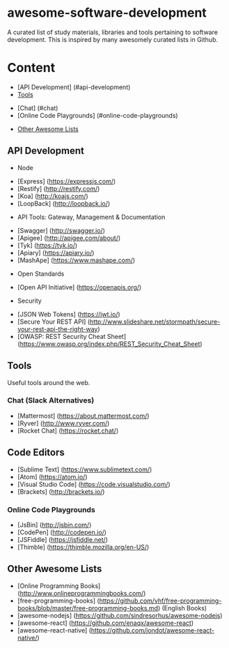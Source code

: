 # awesome-software-development

A curated list of study materials, libraries and tools pertaining to software development. This is inspired by many awesomely curated lists in Github.

# Content
- [API Development] (#api-development)
- [Tools](#tools)
 * [Chat] (#chat)
 * [Online Code Playgrounds] (#online-code-playgrounds)
- [Other Awesome Lists](#other-awesome-lists)

## API Development
- Node
 * [Express] (https://expressjs.com/)
 * [Restify] (http://restify.com/)
 * [Koa] (http://koajs.com/)
 * [LoopBack] (http://loopback.io/)
- API Tools: Gateway, Management & Documentation
 * [Swagger] (http://swagger.io/)
 * [Apigee] (http://apigee.com/about/)
 * [Tyk] (https://tyk.io/)
 * [Apiary] (https://apiary.io/)
 * [MashApe] (https://www.mashape.com/)
- Open Standards
 * [Open API Initiative] (https://openapis.org/) 
- Security
 * [JSON Web Tokens] (https://jwt.io/)
 * [Secure Your REST API] (http://www.slideshare.net/stormpath/secure-your-rest-api-the-right-way)
 * [OWASP: REST Security Cheat Sheet] (https://www.owasp.org/index.php/REST_Security_Cheat_Sheet)

## Tools
Useful tools around the web.

### Chat (Slack Alternatives)
- [Mattermost] (https://about.mattermost.com/)
- [Ryver] (http://www.ryver.com/)
- [Rocket Chat] (https://rocket.chat/)

## Code Editors
- [Sublime Text] (https://www.sublimetext.com/)
- [Atom] (https://atom.io/)
- [Visual Studio Code] (https://code.visualstudio.com/)
- [Brackets] (http://brackets.io/)

### Online Code Playgrounds
- [JsBin] (http://jsbin.com/)
- [CodePen] (http://codepen.io/)
- [JSFiddle] (https://jsfiddle.net/)
- [Thimble] (https://thimble.mozilla.org/en-US/)

## Other Awesome Lists
- [Online Programming Books] (http://www.onlineprogrammingbooks.com/)
- [free-programming-books] (https://github.com/vhf/free-programming-books/blob/master/free-programming-books.md) (English Books)
- [awesome-nodejs] (https://github.com/sindresorhus/awesome-nodejs)
- [awesome-react] (https://github.com/enaqx/awesome-react)
- [awesome-react-native] (https://github.com/jondot/awesome-react-native/)

